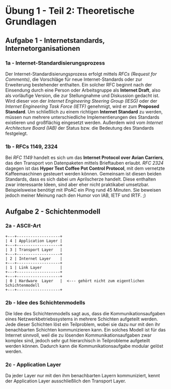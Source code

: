# Übung 1 - Teil 2: Theoretische Grundlagen

## Aufgabe 1 - Internetstandards, Internetorganisationen

### 1a - Internet-Standardisierungsprozess

Der Internet-Standardisierungsprozess erfolgt mittels *RFCs (Request for Comments)*, die Vorschläge für neue Internet-Standards oder zur Erweiterung bestehender enthalten. Ein solcher RFC beginnt nach der Einsendung durch eine Person oder Arbeitsgruppe als **Internet Draft**, also als vorläufige Version, die zur Stellungnahme und Diskussion gedacht ist. Wird dieser von der *Internet Engineering Steering Group (IESG)* oder der *Internet Engineering Task Force (IETF)* genehmigt, wird er zum **Proposed Standard**. Um schließlich zu einem richtigen **Internet Standard** zu werden, müssen nun mehrere unterschiedliche Implementierungen des Standards existieren und großflächig eingesetzt werden. Außerdem wird vom *Internet Architecture Board (IAB)* der Status bzw. die Bedeutung des Standards festgelegt.

### 1b - RFCs 1149, 2324

Bei *RFC 1149* handelt es sich um das **Internet Protocol over Avian Carriers**, das den Transport von Datenpaketen mittels Brieftauben erlaubt. *RFC 2324* dagegen ist das **Hyper Text Coffee Pot Control Protocol**, mit dem vernetzte Kaffeemaschinen gesteuert werden können. Gemeinsam ist diesen beiden Standards, dass es sich dabei um Aprilscherze handelt. Diese enthalten zwar interessante Ideen, sind aber eher nicht praktikabel umsetzbar. Beispielsweise benötigt mit IPoAC ein Ping rund 45 Minuten. Sie beweisen jedoch meiner Meinung nach den Humor von IAB, IETF und IRTF. ;)

## Aufgabe 2 - Schichtenmodell

### 2a - ASCII-Art

```
+---+-------------------+
| 4 | Application Layer |
+---+-------------------+
| 3 | Transport Layer   |
+---+-------------------+
| 2 | Internet Layer    |
+---+-------------------+
| 1 | Link Layer        |
+---+-------------------+
+---+-------------------+
| 0 | Hardware  Layer   |  <--- gehört nicht zum eigentlichen Schichtenmodell
+---+-------------------+
```

### 2b - Idee des Schichtenmodells

Die Idee des Schichtenmodells sagt aus, dass die Kommunikationsaufgaben eines Netzwerkbetriebssystems in mehrere Schichten aufgeteilt werden. Jede dieser Schichten löst ein Teilproblem, wobei sie dazu nur mit den ihr benachbarten Schichten kommunizieren kann. Ein solches Modell ist für das Internet sinnvoll, weil die zu lösenden Kommunikationsaufgaben zwar komplex sind, jedoch sehr gut hierarchisch in Teilprobleme aufgeteilt werden können. Dadurch kann die Kommunikationsaufgabe modular gelöst werden.

### 2c - Application Layer

Da jeder Layer nur mit den ihm benachbarten Layern kommuniziert, kennt der Application Layer ausschließlich den Transport Layer.